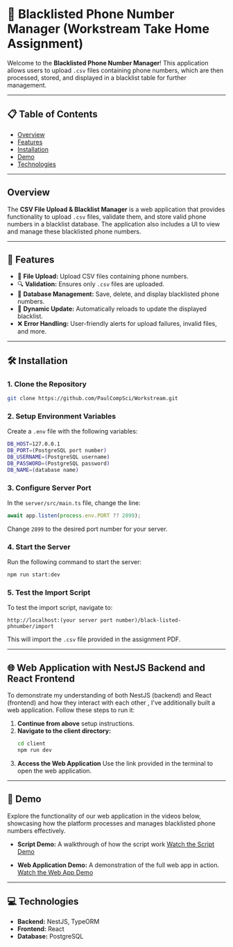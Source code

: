 
# 📂 Blacklisted Phone Number Manager (Workstream Take Home Assignment) 

Welcome to the **Blacklisted Phone Number Manager**! This application allows users to upload `.csv` files containing phone numbers, which are then processed, stored, and displayed in a blacklist table for further management.

---

## 📋 Table of Contents

- [Overview](#overview)
- [Features](#Features)
- [Installation](#Installation)
- [Demo](#Demo)
- [Technologies](#Technologies)

---

## Overview

The **CSV File Upload & Blacklist Manager** is a web application that provides functionality to upload `.csv` files, validate them, and store valid phone numbers in a blacklist database. The application also includes a UI to view and manage these blacklisted phone numbers.

---

## 🚀 Features

- 📁 **File Upload:** Upload CSV files containing phone numbers.
- 🔍 **Validation:** Ensures only `.csv` files are uploaded.
- 📜 **Database Management:** Save, delete, and display blacklisted phone numbers.
- 🔄 **Dynamic Update:** Automatically reloads to update the displayed blacklist.
- ❌ **Error Handling:** User-friendly alerts for upload failures, invalid files, and more.

---

## 🛠️ Installation

### 1. **Clone the Repository**
   ```bash
   git clone https://github.com/PaulCompSci/Workstream.git
   ```

### 2. **Setup Environment Variables**
   Create a `.env` file with the following variables:

   ```bash
   DB_HOST=127.0.0.1
   DB_PORT=(PostgreSQL port number)
   DB_USERNAME=(PostgreSQL username)
   DB_PASSWORD=(PostgreSQL password)
   DB_NAME=(database name)
   ```

### 3. **Configure Server Port**
   In the `server/src/main.ts` file, change the line:

   ```typescript
   await app.listen(process.env.PORT ?? 2899);
   ```

   Change `2899` to the desired port number for your server.

### 4. **Start the Server**
   Run the following command to start the server:

   ```bash
   npm run start:dev
   ```

### 5. **Test the Import Script**
   To test the import script, navigate to:

   ```
   http://localhost:(your server port number)/black-listed-phnumber/import
   ```

   This will import the `.csv` file provided in the assignment PDF.

---

## 🌐 Web Application with NestJS Backend and React Frontend

To demonstrate my understanding of both NestJS (backend) and React (frontend) and how they interact with each other , I've additionally built a web application. Follow these steps to run it:

1. **Continue from above** setup instructions.
2. **Navigate to the client directory:**
   ```bash
   cd client
   npm run dev
   ```
3. **Access the Web Application**
   Use the link provided in the terminal to open the web application.

---

## 🎥 Demo

Explore the functionality of our web application in the videos below, showcasing how the platform processes and manages blacklisted phone numbers effectively.

- **Script Demo:** A walkthrough of how the script work
  [Watch the Script Demo](https://youtu.be/2gZid27ryx8)

- **Web Application Demo:** A demonstration of the full web app in action. 
  [Watch the Web App Demo](https://youtu.be/E7dEl-Dx5yo)

---

## 💻 Technologies

- **Backend:** NestJS, TypeORM
- **Frontend:** React
- **Database:** PostgreSQL

